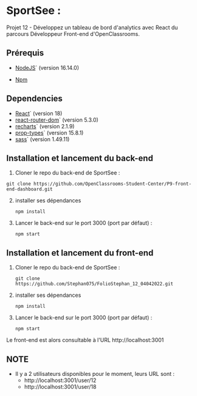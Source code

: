 # SportSee :

Projet 12 - Développez un tableau de bord d'analytics avec React du parcours Développeur Front-end d'OpenClassrooms.

## Prérequis

- [NodeJS](https://nodejs.org/en/)` (version 16.14.0)

- [Npm](https://www.npmjs.com/)

## Dependencies

- [React](https://fr.reactjs.org/)` (version 18)
- [react-router-dom](https://v5.reactrouter.com/web/guides/quick-start)` (version 5.3.0)
- [recharts](https://recharts.org/en-US/)` (version 2.1.9)
- [prop-types](https://www.npmjs.com/package/prop-types)` (version 15.8.1)
- [sass](https://www.npmjs.com/package/sass)` (version 1.49.11)

## Installation et lancement du back-end

1. Cloner le repo du back-end de SportSee :

`git clone https://github.com/OpenClassrooms-Student-Center/P9-front-end-dashboard.git`

2. installer ses dépendances

   `npm install`

3. Lancer le back-end sur le port 3000 (port par défaut) :

   `npm start`

## Installation et lancement du front-end

1. Cloner le repo du back-end de SportSee :

   `git clone https://github.com/Stephan075/FolioStephan_12_04042022.git`

2. installer ses dépendances

   `npm install`

3. Lancer le back-end sur le port 3000 (port par défaut) :

   `npm start`

Le front-end est alors consultable à l'URL http://localhost:3001

## NOTE

- Il y a 2 utilisateurs disponibles pour le moment, leurs URL sont :
  - http://localhost:3001/user/12
  - http://localhost:3001/user/18
